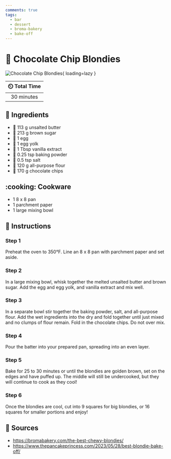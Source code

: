 ```yaml
---
comments: true
tags:
  - bar
  - dessert
  - broma-bakery
  - bake-off
---
```

# :cookie: Chocolate Chip Blondies

![Chocolate Chip Blondies][1]{ loading=lazy }

| :timer_clock: Total Time |
|:-----------------------: |
| 30 minutes |

## :salt: Ingredients

- :butter: 113 g unsalted butter
- :maple_leaf: 213 g brown sugar
- :egg: 1 egg
- :egg: 1 egg yolk
- :icecream: 1 Tbsp vanilla extract
- :dash: 0.25 tsp baking powder
- :salt: 0.5 tsp salt
- :ear_of_rice: 120 g all-purpose flour
- :chocolate_bar: 170 g chocolate chips

## :cooking: Cookware

- 1 8 x 8 pan
- 1 parchment paper
- 1 large mixing bowl

## :pencil: Instructions

### Step 1

Preheat the oven to 350°F. Line an 8 x 8 pan with parchment paper and set aside.

### Step 2

In a large mixing bowl, whisk together the melted unsalted butter and brown sugar. Add the egg and egg yolk, and vanilla
extract and mix well.

### Step 3

In a separate bowl stir together the baking powder, salt, and all-purpose flour. Add the wet ingredients into the dry
and fold together until just mixed and no clumps of flour remain. Fold in the chocolate chips. Do not over mix.

### Step 4

Pour the batter into your prepared pan, spreading into an even layer.

### Step 5

Bake for 25 to 30 minutes or until the blondies are golden brown, set on the edges and have puffed up. The middle will
still be undercooked, but they will continue to cook as they cool!

### Step 6

Once the blondies are cool, cut into 9 squares for big blondies, or 16 squares for smaller portions and enjoy!

## :link: Sources

- <https://bromabakery.com/the-best-chewy-blondies/>
- <https://www.thepancakeprincess.com/2023/05/28/best-blondie-bake-off/>

[1]: <../assets/images/chocolate-chip-blondies.png>
